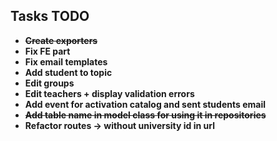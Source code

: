 ## Tasks TODO


- ~~**Create exporters**~~
- **Fix FE part**
- **Fix email templates**
- **Add student to topic**
- **Edit groups**
- **Edit teachers + display validation errors**
- **Add event for activation catalog and sent students email**
- ~~**Add table name in model class for using it in repositories**~~
- **Refactor routes -> without university id in url**




